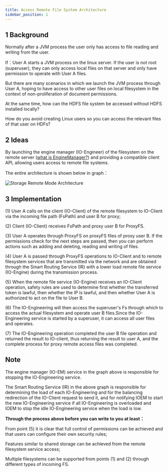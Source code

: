 ```yaml
---
title: Access Remote File System Architecture
sidebar_position: 1
---
```




## 1 Background

Normally after a JVM process the user only has access to file reading and writing from the user.

If：User A starts a JVM process on the linux server. If the user is not root (superuser), they can only access local files on that server and only have permission to operate with User A files.

But there are many scenarios in which we launch the JVM process through User A, hoping to have access to other user files on local filesystem in the context of non-proliferation of document permissions.

At the same time, how can the HDFS file system be accessed without HDFS installed locally?

How do you avoid creating Linux users so you can access the relevant files of that user on HDFs?

## 2 Ideas

By launching the engine manager (IO-Engineer) of the filesystem on the remote server ([what is EngineManager?](/architecture/ujes/ujes-design.md)) and providing a compatible client API, allowing users access to remote file systems.

The entire architecture is shown below in graph：

![Storage Remote Mode Architecture](../../images/ch4/storage/storage_remote.png)

## 3 Implementation

(1) User A calls on the client (IO-Client) of the remote filesystem to IO-Client via the incoming file path (FsPath) and user B for proxy;

(2) Client (IO-Client) receives FsPath and proxy user B for ProxyFS.

(3) User A operates through ProxyFS on proxyFS files of proxy user B. If the permissions check for the next steps are passed, then you can perform actions such as adding and deleting, reading and writing of files.

(4) User A is passed through ProxyFS operations to IO-Client and to remote filesystem services that are transmitted via the network and are obtained through the Smart Routing Service (IR) with a lower load remote file service (IO-Engine) during the transmission process.

(5) When the remote file service (IO-Engine) receives an IO-Client operation, safety rules are used to determine first whether the transferred token is lawful, then whether the IP is lawful, and then whether User A is authorized to act on the file to User B.

(6) The IO-Engineering will then access the superuser's Fs through which to access the actual filesystem and operate user B files.Since the IO-Engineering service is started by a superuser, it can access all user files and operates.

(7) The IO-Engineering operation completed the user B file operation and returned the result to IO-client, thus returning the result to user A, and the complete process for proxy remote access files was completed.

## Note

The engine manager (IO-EM) service in the graph above is responsible for stopping the IO-Engineering service.

The Smart Routing Service (IR) in the above graph is responsible for determining the load of each IO-Engineering and for the balancing redirection of the IO-Client request to send it, and for notifying IOEM to start the new IO-Engineering service if all IO-Engineering is overloaded and IOEM to stop the idle IO-Engineering service when the load is low.

**Through the process above before you can write to you at least：**

From point (5) it is clear that full control of permissions can be achieved and that users can configure their own security rules;

Features similar to shared storage can be achieved from the remote filesystem service access;

Multiple filesystems can be supported from points (1) and (2) through different types of incoming FS.
